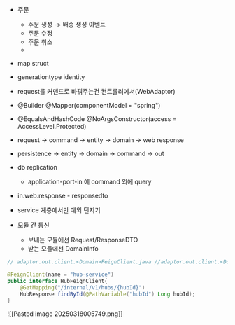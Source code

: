 - 주문
	- 주문 생성  -> 배송 생성 이벤트
	- 주문 수정
	- 주문 취소
	- 
- map struct
- generationtype identity
- request를 커맨드로 바꿔주는건 컨트롤러에서(WebAdaptor)
- @Builder
@Mapper(componentModel = "spring")
- @EqualsAndHashCode @NoArgsConstructor(access = AccessLevel.Protected)
- request -> command -> entity -> domain -> web response
- persistence -> entity -> domain -> command -> out
- db replication
	- application-port-in 에 command 외에 query
- in.web.response - responsedto
- service 계층에서만 예외 던지기

- 모듈 간 통신
	- 보내는 모듈에선 Request/ResponseDTO
	- 받는 모듈에선 DomainInfo
``` java
// adaptor.out.client.<Domain>FeignClient.java //adaptor.out.client.<Domain>.<Domain>FeignClient.java (클라이언트가 많아지면 패키지 분리가능) @FeignClient(name = "product-service") public interface ProductFeignClient extends ProductInternalClient{ // 공통모듈에서 ProductInternalClient를 상속하므로 메서드를 정의하지 않아도 됨 }

```


``` java
@FeignClient(name = "hub-service")
public interface HubFeignClient{
	@GetMapping("/internal/v1/hubs/{hubId}")
	HubResponse findById(@PathVariable("hubId") Long hubId);
}
```

![[Pasted image 20250318005749.png]]